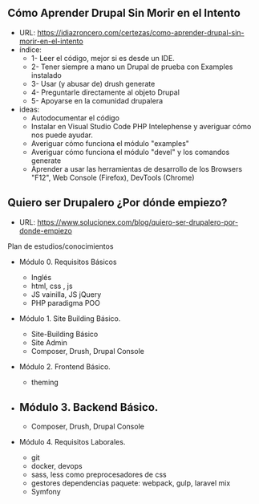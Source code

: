 
## Cómo Aprender Drupal Sin Morir en el Intento

- URL: https://idiazroncero.com/certezas/como-aprender-drupal-sin-morir-en-el-intento
- índice:
    - 1- Leer el código, mejor si es desde un IDE.
    - 2- Tener siempre a mano un Drupal de prueba con Examples instalado
    - 3- Usar (y abusar de) drush generate
    - 4- Preguntarle directamente al objeto Drupal
    - 5- Apoyarse en la comunidad drupalera
- ideas:
    - Autodocumentar el código
    - Instalar en Visual Studio Code PHP Intelephense y averiguar cómo nos puede ayudar.
    - Averiguar cómo funciona el módulo "examples"
    - Averiguar cómo funciona el módulo "devel" y los comandos generate
    - Aprender a usar las herramientas de desarrollo de los Browsers "F12", Web Console (Firefox), DevTools (Chrome)


## Quiero ser Drupalero ¿Por dónde empiezo?

- URL: https://www.solucionex.com/blog/quiero-ser-drupalero-por-donde-empiezo

Plan de estudios/conocimientos

- Módulo 0. Requisitos Básicos
    - Inglés
    - html, css , js
    - JS vainilla, JS jQuery
    - PHP paradigma POO
    
- Módulo 1. Site Building Básico.
    - Site-Building Básico
    - Site Admin
    - Composer, Drush, Drupal Console

- Módulo 2. Frontend Básico.
    - theming

- Módulo 3. Backend Básico.
    - 
    - Composer, Drush, Drupal Console
- Módulo 4. Requisitos Laborales.
    - git
    - docker, devops
    - sass, less como preprocesadores de css
    - gestores dependencias paquete: webpack, gulp, laravel mix
    - Symfony

